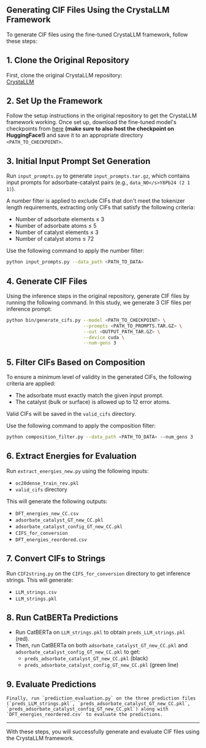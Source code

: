 ## Generating CIF Files Using the CrystaLLM Framework

To generate CIF files using the fine-tuned CrystaLLM framework, follow these steps:

## 1. **Clone the Original Repository**  
   First, clone the original CrystaLLM repository:  
   [CrystaLLM](https://github.com/lantunes/CrystaLLM)

## 2. **Set Up the Framework**  
   Follow the setup instructions in the original repository to get the CrystaLLM framework working. Once set up, download the fine-tuned model's checkpoints from [here](https://github.com/lantunes/CrystaLLM) **(make sure to also host the checkpoint on HuggingFace!)** and save it to an appropriate directory `<PATH_TO_CHECKPOINT>`.

## 3. **Initial Input Prompt Set Generation**
   Run `input_prompts.py` to generate `input_prompts.tar.gz`, which contains input prompts for adsorbate-catalyst pairs (e.g., `data_NO</s>Y8Pb24 (2 1 1)`).

   A number filter is applied to exclude CIFs that don't meet the tokenizer length requirements, extracting only CIFs that satisfy the following criteria:
   - Number of adsorbate elements ≤ 3
   - Number of adsorbate atoms ≤ 5
   - Number of catalyst elements ≤ 3
   - Number of catalyst atoms ≤ 72

   Use the following command to apply the number filter:
   
   ```bash
   python input_prompts.py --data_path <PATH_TO_DATA>
   ```
   

## 4. **Generate CIF Files**  
   Using the inference steps in the original repository, generate CIF files by running the following command. In this study, we generate 3 CIF files per inference prompt:

   ```bash
   python bin/generate_cifs.py --model <PATH_TO_CHECKPOINT> \
                               --prompts <PATH_TO_PROMPTS.TAR.GZ> \
                               --out <OUTPUT_PATH_TAR.GZ> \
                               --device cuda \
                               --num-gens 3
   ```

## 5. **Filter CIFs Based on Composition**  
   To ensure a minimum level of validity in the generated CIFs, the following criteria are applied:
   - The adsorbate must exactly match the given input prompt.
   - The catalyst (bulk or surface) is allowed up to 12 error atoms.

   Valid CIFs will be saved in the `valid_cifs` directory.

   Use the following command to apply the composition filter:

   ```bash
   python composition_filter.py --data_path <PATH_TO_DATA> --num_gens 3
   ```

## 6. **Extract Energies for Evaluation**  
   Run `extract_energies_new.py` using the following inputs:  
   - `oc20dense_train_rev.pkl`
   - `valid_cifs` directory

   This will generate the following outputs:  
   - `DFT_energies_new_CC.csv`  
   - `adsorbate_catalyst_GT_new_CC.pkl`  
   - `adsorbate_catalyst_config_GT_new_CC.pkl`  
   - `CIFS_for_conversion`  
   - `DFT_energies_reordered.csv`

## 7. **Convert CIFs to Strings**  
   Run `CIF2string.py` on the `CIFS_for_conversion` directory to get inference strings. This will generate:  
   - `LLM_strings.csv`  
   - `LLM_strings.pkl`

## 8. **Run CatBERTa Predictions**  
   - Run CatBERTa on `LLM_strings.pkl` to obtain `preds_LLM_strings.pkl` (red).
   - Then, run CatBERTa on both `adsorbate_catalyst_GT_new_CC.pkl` and `adsorbate_catalyst_config_GT_new_CC.pkl` to get:  
     - `preds_adsorbate_catalyst_GT_new_CC.pkl` (black)  
     - `preds_adsorbate_catalyst_config_GT_new_CC.pkl` (green line)

## 9. **Evaluate Predictions**  
    Finally, run `prediction_evaluation.py` on the three prediction files (`preds_LLM_strings.pkl`, `preds_adsorbate_catalyst_GT_new_CC.pkl`, `preds_adsorbate_catalyst_config_GT_new_CC.pkl`) along with `DFT_energies_reordered.csv` to evaluate the predictions.

---

With these steps, you will successfully generate and evaluate CIF files using the CrystaLLM framework.